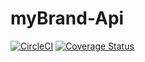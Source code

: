 # myBrand-Api
[![CircleCI](https://dl.circleci.com/status-badge/img/gh/buka1calvin/myBrand-Api/tree/ft-node-endpoints.svg?style=svg)](https://dl.circleci.com/status-badge/redirect/gh/buka1calvin/myBrand-Api/tree/ft-node-endpoints)
[![Coverage Status](https://coveralls.io/repos/github/buka1calvin/myBrand-Api/badge.svg?branch=develop)](https://coveralls.io/github/buka1calvin/myBrand-Api?branch=develop)
